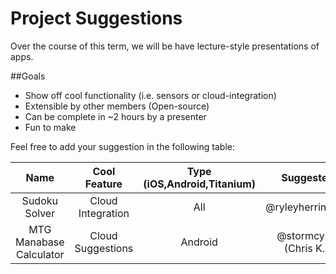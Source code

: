 Project Suggestions
===================

Over the course of this term, we will be have lecture-style presentations of apps. 

##Goals
* Show off cool functionality (i.e. sensors or cloud-integration)
* Extensible by other members (Open-source)
* Can be complete in ~2 hours by a presenter
* Fun to make

Feel free to add your suggestion in the following table:

| Name | Cool Feature | Type (iOS,Android,Titanium) | Suggester |
| :------: | :----------------: | :-------------------------------------: | :-------------: |
| Sudoku Solver | Cloud Integration | All | @ryleyherrington |
| MTG Manabase Calculator | Cloud Suggestions | Android | @stormcynk (Chris K.)|
 


